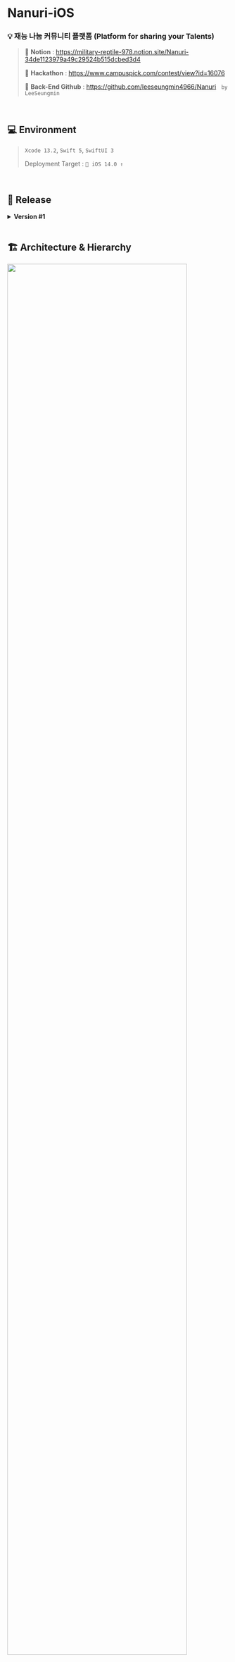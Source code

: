 # Nanuri-iOS

### 💡 재능 나눔 커뮤니티 플랫폼 (Platform for sharing your Talents)
>    🔗 **Notion** : https://military-reptile-978.notion.site/Nanuri-34de1123979a49c29524b515dcbed3d4
>
> 🔗 **Hackathon** : https://www.campuspick.com/contest/view?id=16076
>
> 🔗 **Back-End Github** : https://github.com/leeseungmin4966/Nanuri &nbsp; ```by LeeSeungmin```
 
<br>

## 💻 Environment
> ```Xcode 13.2```, ```Swift 5```, ```SwiftUI 3``` 
>
> Deployment Target : ```📲 iOS 14.0 ↑```

<br>

## 🎯 Release
<details>
<summary><b>Version #1</b></summary>
<div markdown="1">
<br>  
  
>  
> * <h3>Lesson List / Lesson Creation / My Page</h3>
> <img src = "https://user-images.githubusercontent.com/45387886/156935453-96c82ecf-f411-4c1b-ad21-211c6ab21ebf.jpeg" width = "90%">
>  
> * <h3>Lesson Information / Managing Lesson</h3>
> <img src = "https://user-images.githubusercontent.com/45387886/156935279-26e61821-d140-49c1-af52-0e96cd8c5a48.jpeg" width = "90%">
  
</details>

<br>

## 🏗 Architecture & Hierarchy
<img src = "https://user-images.githubusercontent.com/45387886/153768742-3c77c8fa-70c1-4c63-95b4-ad497fbf0637.jpg" width = "90%">
<img src = "https://user-images.githubusercontent.com/45387886/156933669-8a8a1441-9731-4eb1-af97-4b4683e4be55.jpeg" width = "90%">

> * Design Project by using ***```MVVM Pattern```***
> * Using ***```Singletone Object```*** for ```UserService```
> 
>   * Check Third party authorization provider's token
>   * ```Interceptor``` for adapting JWT token and retry request by refreshing JWT 

<br>

## ⚙️ Open Source Usage
> **```Alamofire```** : https://github.com/Alamofire/Alamofire
> 
> **```Kingfisher```** : https://github.com/onevcat/Kingfisher
>
> **```SwiftUIPullToRefresh```** : https://github.com/globulus/swiftui-pull-to-refresh
>
> **```naveridlogin-sdk-ios```** : https://github.com/naver/naveridlogin-sdk-ios
> 
> **```kakao-ios-sdk```** : https://github.com/kakao/kakao-ios-sdk
  
<br>
